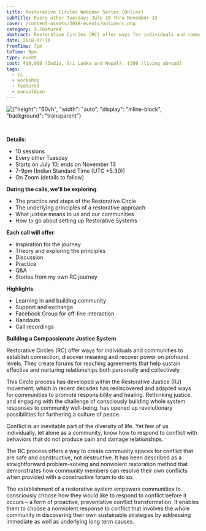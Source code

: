 ```yaml
---
title: Restorative Circles Webinar Series (Online)
subTitle: Every other Tuesday; July 10 thru November 13
cover: /content-assets/2018-events/onlinerc.png
category: 3.Featured
abstract: Restorative Circles (RC) offer ways for individuals and communities to establish connection, discover meaning and recover power on profound levels.
date: 2018-07-10
fromTime: 7pm
toTime: 9pm
type: event
cost: ₹10,000 (India, Sri Lanka and Nepal); $300 (living abroad)
tags:
  - rc
  - workshop
  - featured
  - manualOpen
---
```


![{"height": "60vh", "width": "auto", "display": "inline-block", "background": "transparent"}](/content-assets/2018-events/RCWebinar_800X1200.png)

&nbsp;

**Details**:

* 10 sessions
* Every other Tuesday
* Starts on July 10; ends on November 13
* 7-9pm [Indian Standard Time (UTC +5:30)]
* On Zoom (details to follow)

**During the calls, we'll be exploring**:

* The practice and steps of the Restorative Circle
* The underlying principles of a restorative approach
* What justice means to us and our communities
* How to go about setting up Restorative Systems

**Each call will offer**:

* Inspiration for the journey
* Theory and exploring the principles
* Discussion
* Practice
* Q&A
* Stories from my own RC journey

**Highlights**:

* Learning in and building community
* Support and exchange
* Facebook Group for off-line interaction
* Handouts
* Call recordings

**Building a Compassionate Justice System**

Restorative Circles (RC) offer ways for individuals and communities to establish connection, discover meaning and recover power on profound levels. They create forums for reaching agreements that help sustain effective and nurturing relationships both personally and collectively.

This Circle process has developed within the Restorative Justice (RJ) movement, which in recent decades has rediscovered and adapted ways for communities to promote responsibility and healing. Rethinking justice, and engaging with the challenge of consciously building whole system responses to community well-being, has opened up revolutionary possibilities for furthering a culture of peace.

Conflict is an inevitable part of the diversity of life. Yet few of us individually, let alone as a community, know how to respond to conflict with behaviors that do not produce pain and damage relationships.

The RC process offers a way to create community spaces for conflict that are safe and constructive, not destructive. It has been described as a straightforward problem-solving and nonviolent restoration method that demonstrates how community members can resolve their own conflicts when provided with a constructive forum to do so.

The establishment of a restorative system empowers communities to consciously choose how they would like to respond to conflict before it occurs – a form of proactive, preventative conflict transformation. It enables them to choose a nonviolent response to conflict that involves the whole community in discovering their own sustainable strategies by addressing immediate as well as underlying long term causes.

